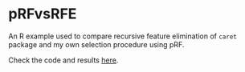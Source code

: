 # pRFvsRFE
An R example used to compare recursive feature elimination of `caret` package and my own selection procedure using pRF.

Check the code and results [here](http://htmlpreview.github.io/?https://github.com/dorianps/pRFvsRFE/blob/master/pRFvsRFE.html).
